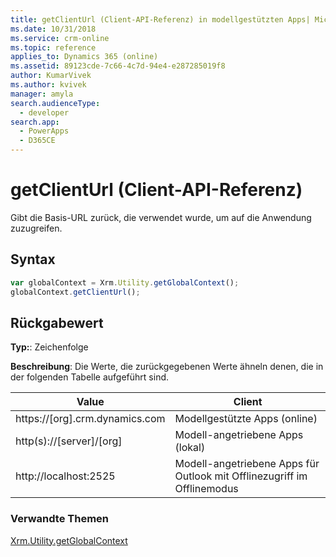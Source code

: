 ```yaml
---
title: getClientUrl (Client-API-Referenz) in modellgestützten Apps| MicrosoftDocs
ms.date: 10/31/2018
ms.service: crm-online
ms.topic: reference
applies_to: Dynamics 365 (online)
ms.assetid: 89123cde-7c66-4c7d-94e4-e287285019f8
author: KumarVivek
ms.author: kvivek
manager: amyla
search.audienceType:
  - developer
search.app:
  - PowerApps
  - D365CE
---
```

# <a name="getclienturl-client-api-reference"></a>getClientUrl (Client-API-Referenz)



Gibt die Basis-URL zurück, die verwendet wurde, um auf die Anwendung zuzugreifen.

## <a name="syntax"></a>Syntax

```JavaScript
var globalContext = Xrm.Utility.getGlobalContext();
globalContext.getClientUrl();
``` 

## <a name="return-value"></a>Rückgabewert

**Typ:**: Zeichenfolge

**Beschreibung**: Die Werte, die zurückgegebenen Werte ähneln denen, die in der folgenden Tabelle aufgeführt sind.

|Value |Client |
|---|---|
|https://[org].crm.dynamics.com|Modellgestützte Apps (online)|
|http(s)://[server]/[org]|Modell-angetriebene Apps (lokal)|
|http://localhost:2525|Modell-angetriebene Apps für Outlook mit Offlinezugriff im Offlinemodus|

### <a name="related-topics"></a>Verwandte Themen

[Xrm.Utility.getGlobalContext](../getGlobalContext.md)





